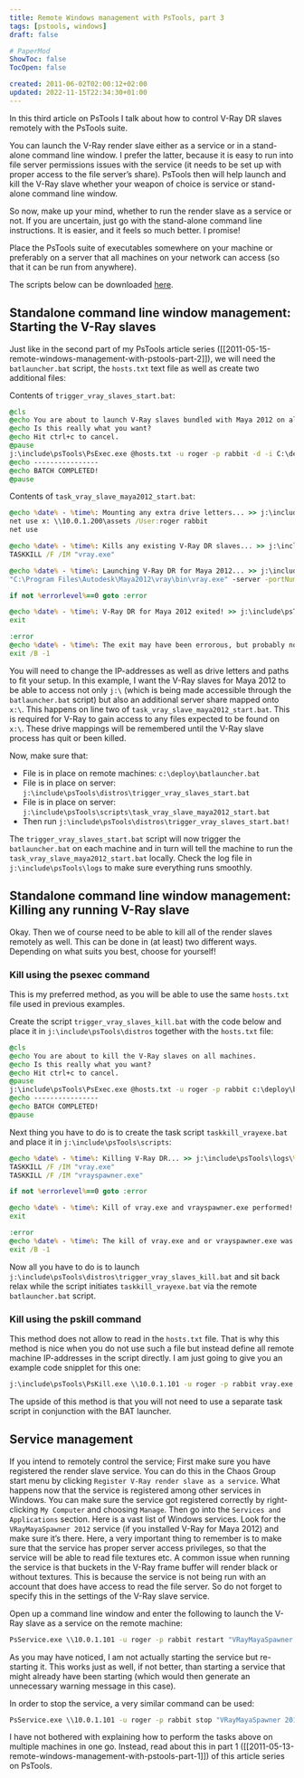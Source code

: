 ```yaml
---
title: Remote Windows management with PsTools, part 3
tags: [pstools, windows]
draft: false

# PaperMod
ShowToc: false
TocOpen: false

created: 2011-06-02T02:00:12+02:00
updated: 2022-11-15T22:34:30+01:00
---
```


In this third article on PsTools I talk about how to control V-Ray DR slaves remotely with the PsTools suite.



You can launch the V-Ray render slave either as a service or in a stand-alone command line window. I prefer the latter, because it is easy to run into file server permissions issues with the service (it needs to be set up with proper access to the file server’s share). PsTools then will help launch and kill the V-Ray slave whether your weapon of choice is service or stand-alone command line window.

So now, make up your mind, whether to run the render slave as a service or not. If you are uncertain, just go with the stand-alone command line instructions. It is easier, and it feels so much better. I promise!

Place the PsTools suite of executables somewhere on your machine or preferably on a server that all machines on your network can access (so that it can be run from anywhere).

The scripts below can be downloaded [here](/static/pstools/pstools_scripts_vray_slaves.zip).

## Standalone command line window management: Starting the V-Ray slaves

Just like in the second part of my PsTools article series ([[2011-05-15-remote-windows-management-with-pstools-part-2]]), we will need the `batlauncher.bat` script, the `hosts.txt` text file as well as create two additional files:

Contents of `trigger_vray_slaves_start.bat`:

```bat
@cls
@echo You are about to launch V-Ray slaves bundled with Maya 2012 on all machines.
@echo Is this really what you want?
@echo Hit ctrl+c to cancel.
@pause
j:\include\psTools\PsExec.exe @hosts.txt -u roger -p rabbit -d -i C:\deploy\batlauncher.bat task_vray_slave_maya2012_start.bat
@echo ----------------
@echo BATCH COMPLETED!
@pause
```

Contents of `task_vray_slave_maya2012_start.bat`:

```bat
@echo %date% - %time%: Mounting any extra drive letters... >> j:\include\psTools\logs\%computername%.log
net use x: \\10.0.1.200\assets /User:roger rabbit
net use

@echo %date% - %time%: Kills any existing V-Ray DR slaves... >> j:\include\psTools\logs\%computername%.log
TASKKILL /F /IM "vray.exe"

@echo %date% - %time%: Launching V-Ray DR for Maya 2012... >> j:\include\psTools\logs\%computername%.log
"C:\Program Files\Autodesk\Maya2012\vray\bin\vray.exe" -server -portNumber=20207

if not %errorlevel%==0 goto :error

@echo %date% - %time%: V-Ray DR for Maya 2012 exited! >> j:\include\psTools\logs\%computername%.log
exit

:error
@echo %date% - %time%: The exit may have been errorous, but probably not! :) >> j:\include\psTools\logs\%computername%.log
exit /B -1
```

You will need to change the IP-addresses as well as drive letters and paths to fit your setup. In this example, I want the V-Ray slaves for Maya 2012 to be able to access not only `j:\` (which is being made accessible through the `batlauncher.bat` script) but also an additional server share mapped onto `x:\`. This happens on line two of `task_vray_slave_maya2012_start.bat`. This is required for V-Ray to gain access to any files expected to be found on `x:\`. These drive mappings will be remembered until the V-Ray slave process has quit or been killed.

Now, make sure that:

- File is in place on remote machines: `c:\deploy\batlauncher.bat`
- File is in place on server: `j:\include\psTools\distros\trigger_vray_slaves_start.bat`
- File is in place on server: `j:\include\psTools\scripts\task_vray_slave_maya2012_start.bat`
- Then run `j:\include\psTools\distros\trigger_vray_slaves_start.bat!`

The `trigger_vray_slaves_start.bat` script will now trigger the `batlauncher.bat` on each machine and in turn will tell the machine to run the `task_vray_slave_maya2012_start.bat` locally. Check the log file in `j:\include\psTools\logs` to make sure everything runs smoothly.

## Standalone command line window management: Killing any running V-Ray slave

Okay. Then we of course need to be able to kill all of the render slaves remotely as well. This can be done in (at least) two different ways. Depending on what suits you best, choose for yourself!

### Kill using the psexec command

This is my preferred method, as you will be able to use the same `hosts.txt` file used in previous examples.

Create the script `trigger_vray_slaves_kill.bat` with the code below and place it in `j:\include\psTools\distros` together with the `hosts.txt` file:

```bat
@cls
@echo You are about to kill the V-Ray slaves on all machines.
@echo Is this really what you want?
@echo Hit ctrl+c to cancel.
@pause
j:\include\psTools\PsExec.exe @hosts.txt -u roger -p rabbit c:\deploy\batlauncher.bat taskkill_vrayexe.bat
@echo ----------------
@echo BATCH COMPLETED!
@pause
```

Next thing you have to do is to create the task script `taskkill_vrayexe.bat` and place it in `j:\include\psTools\scripts`:

```bat
@echo %date% - %time%: Killing V-Ray DR... >> j:\include\psTools\logs\%computername%.log
TASKKILL /F /IM "vray.exe"
TASKKILL /F /IM "vrayspawner.exe"

if not %errorlevel%==0 goto :error

@echo %date% - %time%: Kill of vray.exe and vrayspawner.exe performed! >> j:\include\psTools\logs\%computername%.log
exit

:error
@echo %date% - %time%: The kill of vray.exe and or vrayspawner.exe was errorous! (vray.exe may not have been running in the first place) >> j:\include\psTools\logs\%computername%.log
exit /B -1
```

Now all you have to do is to launch `j:\include\psTools\distros\trigger_vray_slaves_kill.bat` and sit back relax while the script initiates `taskkill_vrayexe.bat` via the remote `batlauncher.bat` script.

### Kill using the pskill command

This method does not allow to read in the `hosts.txt` file. That is why this method is nice when you do not use such a file but instead define all remote machine IP-addresses in the script directly. I am just going to give you an example code snipplet for this one:

```bat
j:\include\psTools\PsKill.exe \\10.0.1.101 -u roger -p rabbit vray.exe
```

The upside of this method is that you will not need to use a separate task script in conjunction with the BAT launcher.

## Service management

If you intend to remotely control the service; First make sure you have registered the render slave service. You can do this in the Chaos Group start menu by clicking `Register V-Ray render slave as a service`. What happens now that the service is registered among other services in Windows. You can make sure the service got registered correctly by right-clicking `My Computer` and choosing `Manage`. Then go into the `Services and Applications` section. Here is a vast list of Windows services. Look for the `VRayMayaSpawner 2012` service (if you installed V-Ray for Maya 2012) and make sure it’s there. Here, a very important thing to remember is to make sure that the service has proper server access privileges, so that the service will be able to read file textures etc. A common issue when running the service is that buckets in the V-Ray frame buffer will render black or without textures. This is because the service is not being run with an account that does have access to read the file server. So do not forget to specify this in the settings of the V-Ray slave service.

Open up a command line window and enter the following to launch the V-Ray slave as a service on the remote machine:

```bat
PsService.exe \\10.0.1.101 -u roger -p rabbit restart "VRayMayaSpawner 2012"
```

As you may have noticed, I am not actually starting the service but re-starting it. This works just as well, if not better, than starting a service that might already have been starting (which would then generate an unnecessary warning message in this case).

In order to stop the service, a very similar command can be used:

```bat
PsService.exe \\10.0.1.101 -u roger -p rabbit stop "VRayMayaSpawner 2012"
```

I have not bothered with explaining how to perform the tasks above on multiple machines in one go. Instead, read about this in part 1 ([[2011-05-13-remote-windows-management-with-pstools-part-1]]) of this article series on PsTools.
